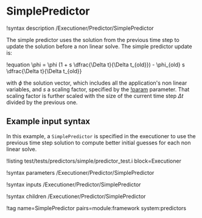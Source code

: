 # SimplePredictor

!syntax description /Executioner/Predictor/SimplePredictor

The simple predictor uses the solution from the previous time step to update the solution
before a non linear solve.
The simple predictor update is:

!equation
\phi = \phi (1 + s \dfrac{\Delta t}{\Delta t_{old}}) - \phi_{old} s \dfrac{\Delta t}{\Delta t_{old}}

with $\phi$ the solution vector, which includes all the application's non linear variables,
and $s$ a scaling factor, specified by the [!param](/Executioner/Predictor/SimplePredictor/scale)
parameter. That scaling factor is further scaled with the size of the current time step $\Delta t$
divided by the previous one.

## Example input syntax

In this example, a `SimplePredictor` is specified in the executioner to use the previous
time step solution to compute better initial guesses for each non linear solve.

!listing test/tests/predictors/simple/predictor_test.i block=Executioner

!syntax parameters /Executioner/Predictor/SimplePredictor

!syntax inputs /Executioner/Predictor/SimplePredictor

!syntax children /Executioner/Predictor/SimplePredictor

!tag name=SimplePredictor pairs=module:framework system:predictors

